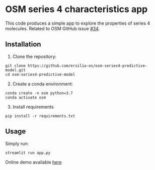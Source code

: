 # OSM series 4 characteristics app

This code produces a simple app to explore the properties of series 4 molecules. Related to OSM GitHub issue [#34](https://github.com/OpenSourceMalaria/Series4_PredictiveModel/issues/34).

## Installation

1. Clone the repository:
```
git clone https://github.com/ersilia-os/osm-series4-predictive-model.git
cd osm-series4-predictive-model
```
2. Create a conda environment:
```
conda create -n osm python=3.7
conda activate osm
```
3. Install requirements
```
pip install -r requirements.txt
```

## Usage

Simply run:
```
streamlit run app.py
```
Online demo available [here](https://share.streamlit.io/ersilia-os/osm-series4-predictive-model/main/app.py)
